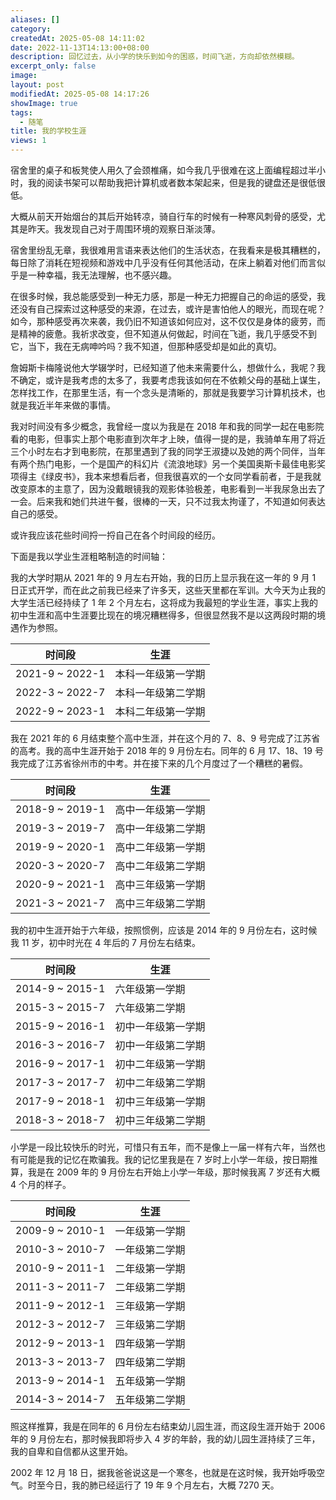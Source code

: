 ```yaml
---
aliases: []
category: 
createdAt: 2025-05-08 14:11:02
date: 2022-11-13T14:13:00+08:00
description: 回忆过去，从小学的快乐到如今的困惑，时间飞逝，方向却依然模糊。
excerpt_only: false
image: 
layout: post
modifiedAt: 2025-05-08 14:17:26
showImage: true
tags:
  - 随笔
title: 我的学校生涯
views: 1
---
```


宿舍里的桌子和板凳使人用久了会颈椎痛，如今我几乎很难在这上面编程超过半小时，我的阅读书架可以帮助我把计算机或者数本架起来，但是我的键盘还是很低很低。

大概从前天开始烟台的其后开始转凉，骑自行车的时候有一种寒风刺骨的感受，尤其是昨天。我发现自己对于周围环境的观察日渐淡薄。

宿舍里纷乱无章，我很难用言语来表达他们的生活状态，在我看来是极其糟糕的，每日除了消耗在短视频和游戏中几乎没有任何其他活动，在床上躺着对他们而言似乎是一种幸福，我无法理解，也不感兴趣。

在很多时候，我总能感受到一种无力感，那是一种无力把握自己的命运的感受，我还没有自己探索过这种感受的来源，在过去，或许是害怕他人的眼光，而现在呢？如今，那种感受再次来袭，我仍旧不知道该如何应对，这不仅仅是身体的疲劳，而是精神的疲惫。我祈求改变，但不知道从何做起，时间在飞逝，我几乎感受不到它，当下，我在无病呻吟吗？我不知道，但那种感受却是如此的真切。

詹姆斯卡梅隆说他大学辍学时，已经知道了他未来需要什么，想做什么，我呢？我不确定，或许是我考虑的太多了，我要考虑我该如何在不依赖父母的基础上谋生，怎样找工作，在那里生活，有一个念头是清晰的，那就是我要学习计算机技术，也就是我近半年来做的事情。

我对时间没有多少概念，我曾经一度以为我是在 2018 年和我的同学一起在电影院看的电影，但事实上那个电影直到次年才上映，值得一提的是，我骑单车用了将近三个小时左右才到电影院，在那里遇到了我的同学王淑捷以及她的两个同伴，当年有两个热门电影，一个是国产的科幻片《流浪地球》另一个美国奥斯卡最佳电影奖项得主《绿皮书》，我本来想看后者，但我很喜欢的一个女同学看前者，于是我就改变原本的主意了，因为没戴眼镜我的观影体验极差，电影看到一半我尿急出去了一会。后来我和她们共进午餐，很棒的一天，只不过我太拘谨了，不知道如何表达自己的感受。

或许我应该花些时间捋一捋自己在各个时间段的经历。

下面是我以学业生涯粗略制造的时间轴：

我的大学时期从 2021 年的 9 月左右开始，我的日历上显示我在这一年的 9 月 1 日正式开学，而在此之前我已经来了许多天，这些天里都在军训。大今天为止我的大学生活已经持续了 1 年 2 个月左右，这将成为我最短的学业生涯，事实上我的初中生涯和高中生涯要比现在的境况糟糕得多，但很显然我不是以这两段时期的境遇作为参照。

| 时间段          | 生涯               |
| --------------- | ------------------ |
| 2021-9 ~ 2022-1 | 本科一年级第一学期 |
| 2022-3 ~ 2022-7 | 本科一年级第二学期 |
| 2022-9 ~ 2023-1 | 本科二年级第一学期 |

我在 2021 年的 6 月结束整个高中生涯，并在这个月的 7、8、9 号完成了江苏省的高考。我的高中生涯开始于 2018 年的 9 月份左右。同年的 6 月 17、18、19 号我完成了江苏省徐州市的中考。并在接下来的几个月度过了一个糟糕的暑假。

| 时间段          | 生涯               |
| --------------- | ------------------ |
| 2018-9 ~ 2019-1 | 高中一年级第一学期 |
| 2019-3 ~ 2019-7 | 高中一年级第二学期 |
| 2019-9 ~ 2020-1 | 高中二年级第一学期 |
| 2020-3 ~ 2020-7 | 高中二年级第二学期 |
| 2020-9 ~ 2021-1 | 高中三年级第一学期 |
| 2021-3 ~ 2021-7 | 高中三年级第二学期 |

我的初中生涯开始于六年级，按照惯例，应该是 2014 年的 9 月份左右，这时候我 11 岁，初中时光在 4 年后的 7 月份左右结束。

| 时间段          | 生涯               |
| --------------- | ------------------ |
| 2014-9 ~ 2015-1 | 六年级第一学期     |
| 2015-3 ~ 2015-7 | 六年级第二学期     |
| 2015-9 ~ 2016-1 | 初中一年级第一学期 |
| 2016-3 ~ 2016-7 | 初中一年级第二学期 |
| 2016-9 ~ 2017-1 | 初中二年级第一学期 |
| 2017-3 ~ 2017-7 | 初中二年级第二学期 |
| 2017-9 ~ 2018-1 | 初中三年级第一学期 |
| 2018-3 ~ 2018-7 | 初中三年级第二学期 |

小学是一段比较快乐的时光，可惜只有五年，而不是像上一届一样有六年，当然也有可能是我的记忆在欺骗我。我的记忆里我是在 7 岁时上小学一年级，按日期推算，我是在 2009 年的 9 月份左右开始上小学一年级，那时候我离 7 岁还有大概 4 个月的样子。

| 时间段          | 生涯           |
| --------------- | -------------- |
| 2009-9 ~ 2010-1 | 一年级第一学期 |
| 2010-3 ~ 2010-7 | 一年级第二学期 |
| 2010-9 ~ 2011-1 | 二年级第一学期     |
| 2011-3 ~ 2011-7 | 二年级第二学期 |
| 2011-9 ~ 2012-1 | 三年级第一学期 |
| 2012-3 ~ 2012-7 | 三年级第二学期 |
| 2012-9 ~ 2013-1 | 四年级第一学期 |
| 2013-3 ~ 2013-7 | 四年级第二学期 |
| 2013-9 ~ 2014-1 | 五年级第一学期 |
| 2014-3 ~ 2014-7 | 五年级第二学期 |

照这样推算，我是在同年的 6 月份左右结束幼儿园生涯，而这段生涯开始于 2006 年的 9 月份左右，那时候我即将步入 4 岁的年龄，我的幼儿园生涯持续了三年，我的自卑和自信都从这里开始。

2002 年 12 月 18 日，据我爸爸说这是一个寒冬，也就是在这时候，我开始呼吸空气。时至今日，我的肺已经运行了 19 年 9 个月左右，大概 7270 天。

